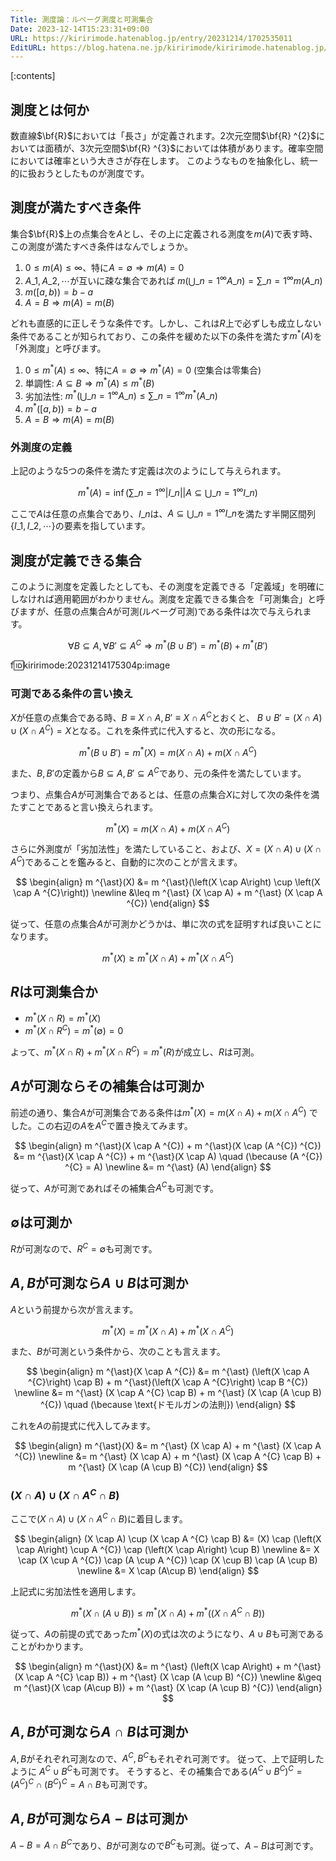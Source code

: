 ```yaml
---
Title: 測度論：ルベーグ測度と可測集合
Date: 2023-12-14T15:23:31+09:00
URL: https://kiririmode.hatenablog.jp/entry/20231214/1702535011
EditURL: https://blog.hatena.ne.jp/kiririmode/kiririmode.hatenablog.jp/atom/entry/6801883189066716825
---
```


[:contents]

## 測度とは何か

数直線$\bf{R}$においては「長さ」が定義されます。2次元空間$\bf{R} ^{2}$においては面積が、3次元空間$\bf{R} ^{3}$においては体積があります。確率空間においては確率という大きさが存在します。
このようなものを抽象化し、統一的に扱おうとしたものが測度です。

## 測度が満たすべき条件

集合$\bf{R}$上の点集合を$A$とし、その上に定義される測度を$m(A)$で表す時、この測度が満たすべき条件はなんでしょうか。

<!-- textlint-disable ja-technical-writing/sentence-length -->
1. $0 \leq m(A) \leq \infty$、特に$A=\emptyset \Rightarrow m(A) = 0$
2. $A \_{1}, A \_{2}, \cdots$が互いに疎な集合であれば $m \left( \bigcup \_{n=1} ^{\infty} A \_{n} \right) = \sum \_{n=1} ^{\infty} m(A \_{n})$
3. $m([a, b))=b-a$
4. $A=B \Rightarrow m(A)=m(B)$
<!-- textlint-enable ja-technical-writing/sentence-length -->

どれも直感的に正しそうな条件です。しかし、これは$R$上で必ずしも成立しない条件であることが知られており、この条件を緩めた以下の条件を満たす$m ^{\ast}(A)$を「外測度」と呼びます。

<!-- textlint-disable ja-technical-writing/sentence-length -->
1. $0 \leq m ^{\ast}(A) \leq \infty$、特に$A=\emptyset \Rightarrow m ^{\ast}(A) = 0$ (空集合は零集合)
2. 単調性: $A \subseteq B \Rightarrow m ^{\ast}(A) \leq m ^{\ast}(B)$
3. 劣加法性: $\displaystyle m ^{\ast}\left( \bigcup \_{n=1} ^{\infty} A \_{n} \right) \leq \sum \_{n=1} ^{\infty} m ^{\ast}(A \_{n})$
4. $m ^{\ast}([a, b))=b-a$
5. $A=B \Rightarrow m(A)=m(B)$
<!-- textlint-enable ja-technical-writing/sentence-length -->

### 外測度の定義

上記のような5つの条件を満たす定義は次のようにして与えられます。

$$
  m ^{\ast}(A) = \inf \left( \sum \_{n=1} ^{\infty} | I \_{n} | \middle| A \subseteq \bigcup \_{n=1} ^{\infty} I \_{n} \right)
$$

<!-- textlint-disable ja-technical-writing/sentence-length -->
ここで$A$は任意の点集合であり、$I \_{n}$は、$A \subseteq \bigcup \_{n=1} ^{\infty} I \_{n}$を満たす半開区間列$\{ I\_{1}, I \_{2}, \cdots \}$の要素を指しています。
<!-- textlint-enable ja-technical-writing/sentence-length -->

## 測度が定義できる集合

このように測度を定義したとしても、その測度を定義できる「定義域」を明確にしなければ適用範囲がわかりません。測度を定義できる集合を「可測集合」と呼びますが、任意の点集合$A$が可測(ルベーグ可測)である条件は次で与えられます。

$$
\forall B \subseteq A, \forall B' \subseteq A ^{C} \Rightarrow m ^{\ast}(B \cup B') = m ^{\ast}(B) + m ^{\ast}(B')
$$

f:id:kiririmode:20231214175304p:image

### 可測である条件の言い換え

<!-- textlint-disable ja-technical-writing/sentence-length -->
$X$が任意の点集合である時、$B \equiv X \cap A, B' \equiv X \cap A ^{C}$とおくと、
$B \cup B' = (X \cap A) \cup (X \cap A ^{C}) = X$となる。これを条件式に代入すると、次の形になる。
<!-- textlint-enable ja-technical-writing/sentence-length -->

$$
  m ^{\ast}(B \cup B') = m ^{\ast} (X) = m(X \cap A) + m(X \cap A ^{C})
$$

また、$B,B'$の定義から$B \subseteq A, B' \subseteq A ^{C}$であり、元の条件を満たしています。

つまり、点集合$A$が可測集合であるとは、任意の点集合$X$に対して次の条件を満たすことであると言い換えられます。

$$
m ^{\ast} (X) = m(X \cap A) + m(X \cap A ^{C})
$$

<!-- textlint-disable ja-technical-writing/sentence-length -->
さらに外測度が「劣加法性」を満たしていること、および、$X=(X \cap A) \cup (X \cap A ^{C})$であることを鑑みると、自動的に次のことが言えます。
<!-- textlint-enable ja-technical-writing/sentence-length -->

$$
\begin{align}
  m ^{\ast}(X) &= m ^{\ast}(\left(X \cap A\right) \cup \left(X \cap A ^{C}\right)) \newline
    &\leq m ^{\ast} (X \cap A) + m ^{\ast} (X \cap A ^{C})
\end{align}
$$

従って、任意の点集合$A$が可測かどうかは、単に次の式を証明すれば良いことになります。

$$
m ^{\ast}(X) \geq m ^{\ast} (X \cap A) + m ^{\ast} (X \cap A ^{C})
$$

## $R$は可測集合か

- $m ^{\ast} (X \cap R) = m ^{\ast} (X)$
- $m ^{\ast} (X \cap R ^{C}) = m ^{\ast} (\emptyset) = 0$

よって、$m ^{\ast} (X \cap R) + m ^{\ast} (X \cap R ^{C}) = m ^{\ast}(R)$が成立し、$R$は可測。

## $A$が可測ならその補集合は可測か

前述の通り、集合$A$が可測集合である条件は$m ^{\ast} (X) = m(X \cap A) + m(X \cap A ^{C})$
でした。この右辺の$A$を$A ^{C}$で置き換えてみます。

$$
\begin{align}
m ^{\ast}(X \cap A ^{C}) + m ^{\ast}(X \cap (A ^{C}) ^{C}) &= m ^{\ast}(X \cap A ^{C}) + m ^{\ast}(X \cap A) \quad (\because (A ^{C}) ^{C} = A) \newline
  &= m ^{\ast} (A)
\end{align}
$$

従って、$A$が可測であればその補集合$A ^{C}$も可測です。

## $\emptyset$は可測か

$R$が可測なので、$R ^{C} = \emptyset$も可測です。

## $A,B$が可測なら$A \cup B$は可測か

$A$という前提から次が言えます。

$$
m ^{\ast}(X) = m ^{\ast} (X \cap A) + m ^{\ast} (X \cap A ^{C})
$$

また、$B$が可測という条件から、次のことも言えます。

$$
\begin{align}
m ^{\ast}(X \cap A ^{C}) &= m ^{\ast} (\left(X \cap A ^{C}\right) \cap B) + m ^{\ast}(\left(X \cap A ^{C}\right) \cap B ^{C}) \newline
  &= m ^{\ast} (X \cap A ^{C} \cap B) + m ^{\ast} (X \cap (A \cup B) ^{C}) \quad (\because \text{ドモルガンの法則})
\end{align}
$$

これを$A$の前提式に代入してみます。

$$
\begin{align}
m ^{\ast}(X) &= m ^{\ast} (X \cap A) + m ^{\ast} (X \cap A ^{C}) \newline
  &= m ^{\ast} (X \cap A) + m ^{\ast} (X \cap A ^{C} \cap B) + m ^{\ast} (X \cap (A \cup B) ^{C})
\end{align}
$$

### $(X \cap A) \cup (X \cap A ^{C} \cap B)$

ここで$(X \cap A) \cup (X \cap A ^{C} \cap B)$に着目します。

$$
\begin{align}
(X \cap A) \cup (X \cap A ^{C} \cap B) &= (X) \cap (\left(X \cap A\right) \cup A ^{C}) \cap (\left(X \cap A\right) \cup B) \newline
  &= X \cap (X \cup A ^{C}) \cap (A \cup A ^{C}) \cap (X \cup B) \cap (A \cup B) \newline
  &= X \cap (A\cup B)
\end{align}
$$

上記式に劣加法性を適用します。

$$
m ^{\ast}(X \cap \left(A\cup B\right)) \leq m ^{\ast}(X \cap A) + m ^{\ast}(\left(X \cap A ^{C} \cap B\right))
$$

従って、$A$の前提の式であった$m ^{\ast}(X)$の式は次のようになり、$A\cup B$も可測であることがわかります。

$$
\begin{align}
m ^{\ast}(X) &= m ^{\ast} (\left(X \cap A\right) + m ^{\ast} (X \cap A ^{C} \cap B)) + m ^{\ast} (X \cap (A \cup B) ^{C}) \newline
  &\geq m ^{\ast}(X \cap (A\cup B)) + m ^{\ast} (X \cap (A \cup B) ^{C})
\end{align}
$$

## $A,B$が可測なら$A \cap B$は可測か

$A, B$がそれぞれ可測なので、$A ^{C}, B ^{C}$もそれぞれ可測です。
従って、上で証明したように $A ^{C} \cup B ^{C}$も可測です。
そうすると、その補集合である$(A ^{C} \cup B ^{C}) ^{C} = (A ^{C})^{C} \cap (B ^{C}) ^{C} = A \cap B$も可測です。

## $A,B$が可測なら$A - B$は可測か

$A-B=A \cap B ^{C}$であり、$B$が可測なので$B ^{C}$も可測。従って、$A-B$は可測です。
